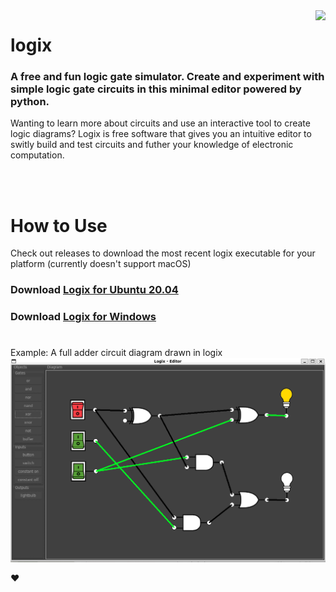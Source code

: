 <img src="https://www.python.org/static/community_logos/python-powered-w-140x56.png" align="right" />

# logix 
<h3>A free and fun logic gate simulator. Create and experiment with simple logic gate circuits in this minimal editor powered by python.</h3>
<p></p>
Wanting to learn more about circuits and use an interactive tool to create logic diagrams?
Logix is free software that gives you an intuitive editor to switly build and test circuits and futher your knowledge of electronic computation.


<br/><br/>


# How to Use
Check out releases to download the most recent logix executable for your platform (currently doesn't support macOS)
<h3>Download <a href="/crpowers/logix/releases/download/logix_ubuntu">Logix for Ubuntu 20.04</a></h3>
<h3>Download <a href="/crpowers/logix/releases/download/logix_windows.exe">Logix for Windows</a></h3>

#
Example: A full adder circuit diagram drawn in logix
<img src="assets/screenshot.png">

❤️

